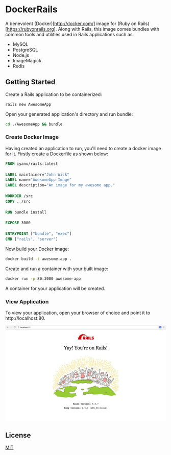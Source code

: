 # DockerRails
A benevolent (Docker)[http://docker.com/] image for (Ruby on Rails)[https://rubyonrails.org]. Along with Rails, this image comes bundles with common tools and utilities used in Rails applications such as:
- MySQL
- PostgreSQL
- Node.js
- ImageMagick
- Redis

## Getting Started
Create a Rails application to be containerized:
```bash
rails new AwesomeApp 
```
Open your generated application's directory and run bundle:

```bash
cd ./AwesomeApp && bundle
```

### Create Docker Image
Having created an application to run, you'll need to create a docker image for it. Firstly create a Dockerfile as shown below:

```Dockerfile
FROM iyanu/rails:latest

LABEL maintainer="John Wick"
LABEL name="AwesomeApp Image"
LABEL description="An image for my awesome app."

WORKDIR /src
COPY . /src

RUN bundle install

EXPOSE 3000

ENTRYPOINT ["bundle", "exec"]
CMD ["rails", "server"]
```

Now build your Docker image:

```bash
docker build -t awesome-app .
```

Create and run a container with your built image:

```bash
docker run -p 80:3000 awesome-app
```

A container for your application will be created.

### View Application
To view your application, open your browser of choice and point it to
http://localhost:80.

![alt_text](images/AwesomeApp.jpg?raw=true "")

## License
[MIT](LICENSE)

